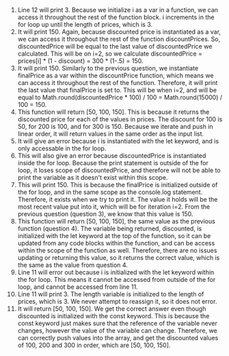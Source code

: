 1. Line 12 will print 3. Because we initialize i as a var in a function, we can access it throughout the rest of the function block. i increments in the for loop
   up until the length of prices, which is 3.
2. It will print 150. Again, because discounted price is instantiated as a var, we can access it throughout the rest of the function discountPrices. So, discountedPrice 
   will be equal to the last value of discountedPrice we calculated. This will be on i=2, so we calculate discountedPrice = prices[i] * (1 - discount) = 300 * (1-.5) = 150.
3. It will print 150. Similarly to the previous question, we instantiate finalPrice as a var within the discountPrice function, which means we can access it throughout the 
   rest of the function. Therefore, it will print the last value that finalPrice is set to. This will be when i=2, and will be equal to 
   Math.round(discountedPrice * 100) / 100 = Math.round(15000) / 100 = 150.
4. This function will return [50, 100, 150]. This is because it returns the discounted price for each of the values in prices. The discount for 100 is 50, for 200 is 100, 
   and for 300 is 150. Because we iterate and push in linear order, it will return values in the same order as the input list.
5. It will give an error because i is instantiated with the let keyword, and is only accessable in the for loop.
6. This will also give an error because discountedPrice is instantiated inside the for loop. Because the print statement is outside of the for loop, it loses scope of 
   discountedPrice, and therefore will not be able to print the variable as it doesn't exist within this scope.
7. This will print 150. This is because the finalPrice is initialized outside of the for loop, and in the same scope as the console.log statement. Therefore, it 
   exists when we try to print it. The value it holds will be the most recent value put into it, which will be for iteration i=2. From the previous question (question 3), we know that this value is 150.
8. This function will return [50, 100, 150], the same value as the previous function (question 4). The variable being returned, discounted, is initialized with the let 
   keyword at the top of the function, so it can be updated from any code blocks within the function, and can be access within the scope of the function as well. 
   Therefore, there are no issues updating or returning this value, so it returns the correct value, which is the same as the value from question 4.
9. Line 11 will error out because i is initialized with the let keyword within the for loop. This means it cannot be accessed from outside of the for loop, and cannot be accessed from line 11.
10. Line 11 will print 3. The length variable is initialized to the length of prices, which is 3. We never attempt to reassign it, so it does not error.
11. It will return [50, 100, 150]. We get the correct answer even though discounted is initialized with the const keyword. This is because the const keyword just makes sure that the reference of the variable never changes, however the value of the variable can change. Therefore, we can correctly push values into the array, and get the discounted values of 100, 200 and 300 in order, which are [50, 100, 150].